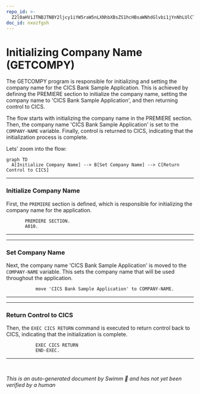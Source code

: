 ```yaml
---
repo_id: >-
  Z2l0aHViJTNBJTNBY2ljcy1iYW5raW5nLXNhbXBsZS1hcHBsaWNhdGlvbi1jYnNhLUlCTS1EZW1vJTNBJTNBU3dpbW0tRGVtbw==
doc_id: nxozfgsh
---
```

# Initializing Company Name (GETCOMPY)

The GETCOMPY program is responsible for initializing and setting the company name for the CICS Bank Sample Application. This is achieved by defining the PREMIERE section to initialize the company name, setting the company name to 'CICS Bank Sample Application', and then returning control to CICS.

The flow starts with initializing the company name in the PREMIERE section. Then, the company name 'CICS Bank Sample Application' is set to the <SwmToken path="src/base/cobol_src/GETCOMPY.cbl" pos="38:15:17" line-data="           move &#39;CICS Bank Sample Application&#39; to COMPANY-NAME.">`COMPANY-NAME`</SwmToken> variable. Finally, control is returned to CICS, indicating that the initialization process is complete.

Lets' zoom into the flow:

```mermaid
graph TD
  A[Initialize Company Name] --> B[Set Company Name] --> C[Return Control to CICS]
```

<SwmSnippet path="/src/base/cobol_src/GETCOMPY.cbl" line="36">

---

### Initialize Company Name

First, the <SwmToken path="src/base/cobol_src/GETCOMPY.cbl" pos="36:1:1" line-data="       PREMIERE SECTION.">`PREMIERE`</SwmToken> section is defined, which is responsible for initializing the company name for the application.

```cobol
       PREMIERE SECTION.
       A010.
```

---

</SwmSnippet>

<SwmSnippet path="/src/base/cobol_src/GETCOMPY.cbl" line="38">

---

### Set Company Name

Next, the company name 'CICS Bank Sample Application' is moved to the <SwmToken path="src/base/cobol_src/GETCOMPY.cbl" pos="38:15:17" line-data="           move &#39;CICS Bank Sample Application&#39; to COMPANY-NAME.">`COMPANY-NAME`</SwmToken> variable. This sets the company name that will be used throughout the application.

```cobol
           move 'CICS Bank Sample Application' to COMPANY-NAME.
```

---

</SwmSnippet>

<SwmSnippet path="/src/base/cobol_src/GETCOMPY.cbl" line="40">

---

### Return Control to CICS

Then, the <SwmToken path="src/base/cobol_src/GETCOMPY.cbl" pos="40:1:5" line-data="           EXEC CICS RETURN">`EXEC CICS RETURN`</SwmToken> command is executed to return control back to CICS, indicating that the initialization is complete.

```cobol
           EXEC CICS RETURN
           END-EXEC.
```

---

</SwmSnippet>

&nbsp;

*This is an auto-generated document by Swimm 🌊 and has not yet been verified by a human*

<SwmMeta version="3.0.0" repo-id="Z2l0aHViJTNBJTNBY2ljcy1iYW5raW5nLXNhbXBsZS1hcHBsaWNhdGlvbi1jYnNhLUlCTS1EZW1vJTNBJTNBU3dpbW0tRGVtbw==" repo-name="cics-banking-sample-application-cbsa-IBM-Demo"></SwmMeta>
